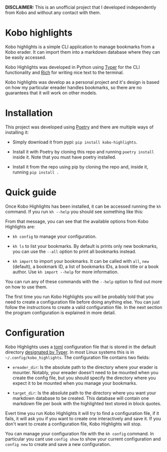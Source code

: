 **DISCLAIMER:** This is an unofficial project that I developed independently from Kobo
and without any contact with them.

# Kobo highlights 

Kobo highlights is a simple CLI application to manage bookmarks from a Kobo erader. It
can import them into a markdown database where they can be easily accessed.

Kobo Highlights was developed in Python using [Typer](https://typer.tiangolo.com/) for
the CLI functionality and [Rich](https://github.com/Textualize/rich) for writing nice
text to the terminal.

Kobo highlights was develop as a personal project and it's design is based on how my
particular ereader handles bookmarks, so there are no guarantees that it will work on
other models.

# Installation

This project was developed using [Poetry](https://python-poetry.org/) and there are
multiple ways of installing it:

* Simply download it from pypi: `pip install kobo-highlights`.

* Install it with Poetry by cloning this repo and running `poetry install` inside it.
Note that you must have poetry installed.

* Install it from the repo using pip by cloning the repo and, inside it, running
`pip install .`

# Quick guide

Once Kobo Highlights has been installed, it can be accessed running the `kh` command.
If you run `kh --help` you should see something like this:

From that message, you can see that the available options from Kobo Highlights are:

* `kh config` to manage your configuration.

* `kh ls` to list your bookmarks. By default is prints only new bookmarks, you can use
the `--all` option to print all bookmarks instead.

* `kh import` to import your bookmarks. It can be called with `all`, `new` (default),
a bookmark ID, a list of bookmarks IDs, a book title or a book author. Use
`kh import --help` for more information.

You can run any of these commands with the `--help` option to find out more on how to
use them.

The first time you run Kobo Highlights you will be probably told that you need to create
a configuration file before doing anything else. You can just follow the instructions
to create a valid configuration file. In the next section the program configuration is
explained in more detail.

# Configuration

Kobo Highlights uses a [toml](https://github.com/toml-lang/toml) configuration file that
is stored in the default directory 
[designated by Typer](https://typer.tiangolo.com/tutorial/app-dir/). In most Linux
systems this is in `~/.config/kobo_highlights`. The configuration file contains two
fields:

* `ereader_dir`: Is the absolute path to the directory where your erader is mounter.
Notably, your ereader doesn't need to be mounted when you create the config file,
but you should specify the directory where you expect it to be mounted when you manage
your bookmarks.

* `target_dir`: Is the absolute path to the directory where you want your markdown
database to be created. This database will contain one markdown file per book with
the highlighted text stored in block quotes.

Evert time you run Kobo Highlights it will try to find a configuration file, if it
fails, it will ask you if you want to create one interactively and save it. If you
don't want to create a configuration file, Kobo Highlights will stop.

You can manage your configuration file with the `kh config` command. In particular
you cant use `config show` to show your current configuration and `config new` to
create and save a new configuration.
